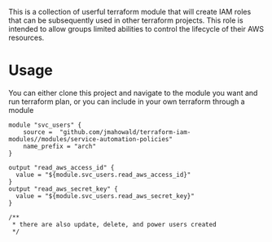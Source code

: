 

This is a collection of userful terraform module that will create IAM roles that can be subsequently used in other terraform projects.
This role is intended to allow groups limited abilities to control the lifecycle of their AWS resources.


# Usage

You can either clone this project and navigate to the module you want and run terraform plan, or you can include in your own terraform through a module

```
module "svc_users" {
    source =  "github.com/jmahowald/terraform-iam-modules//modules/service-automation-policies"
    name_prefix = "arch"
}

output "read_aws_access_id" {
  value = "${module.svc_users.read_aws_access_id}"
}
output "read_aws_secret_key" {
  value = "${module.svc_users.read_aws_secret_key}"
}

/** 
 * there are also update, delete, and power users created
 */
```

